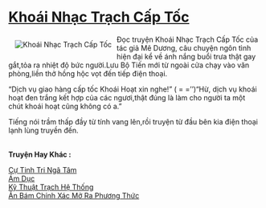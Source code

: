 <a href="https://utruyen.com/khoai-nhac-trach-cap-toc/21292/" title="Khoái Nhạc Trạch Cấp Tốc"><h1>Khoái Nhạc Trạch Cấp Tốc</h1></a><div style="display:table"><img align="right" style="float: left; padding: 10px;" src="https://utruyen.com/images/story/200x260/khoai-nhac-trach-cap-toc.jpg" alt="Khoái Nhạc Trạch Cấp Tốc">Đọc truyện Khoái Nhạc Trạch Cấp Tốc của tác giả Mê Dương, câu chuyện ngôn tình hiện đại kể về ánh nắng buổi trưa thật gay gắt,tỏa ra nhiệt độ bức người.Lưu Bộ Tiến mới từ ngoài cửa chạy vào văn phòng,liền thở hồng hộc vọt đến tiếp điện thoại.<p></p>“Dịch vụ giao hàng cấp tốc Khoái Hoạt xin nghe!” ( = =’’)“Hừ, dịch vụ khoái hoạt đen trắng kết hợp của các ngươi,thật đúng là làm cho người ta một chút khoái hoạt cũng không có a.”<p></p>Tiếng nói trầm thấp đầy từ tính vang lên,rồi truyện từ đầu bên kia điện thoại lạnh lùng truyền đến.</div><p><br><b>Truyện Hay Khác :</b></p><a href="https://utruyen.com/cu-tinh-tri-nga-tam/21286/" alt="Cự Tinh Tri Ngã Tâm">Cự Tinh Tri Ngã Tâm</a><br/><a href="https://github.com/quanluxury/truyenhot/tree/master/truyenhay/371/" alt="Ám Dục">Ám Dục</a><br/><a href="https://github.com/quanluxury/ngontinh_sac/tree/master/truyenhay/20142/" alt="Kỹ Thuật Trạch Hệ Thống">Kỹ Thuật Trạch Hệ Thống</a><br/><a href="https://www.pinterest.com/pin/643874077960441772" alt="Ăn Bám Chính Xác Mở Ra Phương Thức">Ăn Bám Chính Xác Mở Ra Phương Thức</a><br/>